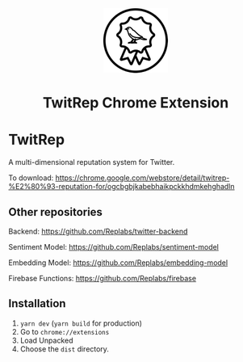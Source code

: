 <div align="center">
<img src="public/icon-128.png" alt="logo"/>
<h1>TwitRep Chrome Extension</h1>
</div>

# TwitRep

A multi-dimensional reputation system for Twitter.

To download: https://chrome.google.com/webstore/detail/twitrep-%E2%80%93-reputation-for/ogcbgbjkabebhaikpckkhdmkehghadln

## Other repositories
Backend: https://github.com/Replabs/twitter-backend

Sentiment Model: https://github.com/Replabs/sentiment-model

Embedding Model: https://github.com/Replabs/embedding-model

Firebase Functions: https://github.com/Replabs/firebase


## Installation <a name="installation"></a>

1. `yarn dev` (`yarn build` for production)
2. Go to `chrome://extensions`
3. Load Unpacked
4. Choose the `dist` directory.
